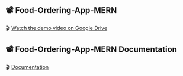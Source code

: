 ## 📽️ Food-Ordering-App-MERN

🎬 [Watch the demo video on Google Drive](https://drive.google.com/file/d/1-D9SLmFQdbq1NRyNfAKbTJAgOqCa1Emb/view?usp=sharing)
## 📽️ Food-Ordering-App-MERN Documentation

🎬 [Documentation](https://drive.google.com/drive/folders/1RX30vXbgFR1Uxpy1IrapeOfCW9W7tYB_?usp=sharing)
